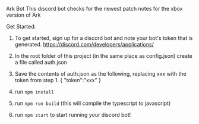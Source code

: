 Ark Bot
This discord bot checks for the newest patch notes for the xbox version of Ark

Get Started:

1. To get started, sign up for a discord bot and note your bot's token that is generated.
   https://discord.com/developers/applications/

2. In the root folder of this project (in the same place as config.json) create a file called auth.json

3. Save the contents of auth.json as the following, replacing xxx with the token from step 1.
   {
   "token":"xxx"
   }

4. run `npm install`

5. run `npm run build` (this will compile the typescript to javascript)

6. run `npm start` to start running your discord bot!
